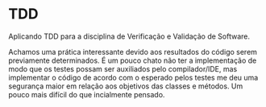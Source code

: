 # TDD
Aplicando TDD para a disciplina de Verificação e Validação de Software.

Achamos uma prática interessante devido aos resultados do código serem previamente determinados. É um pouco chato não ter a implementação de modo que os testes possam ser auxiliados pelo compilador/IDE, mas implementar o código de acordo com o esperado pelos testes me deu uma segurança maior em relação aos objetivos das classes e métodos. Um pouco mais difícil do que incialmente pensado.
